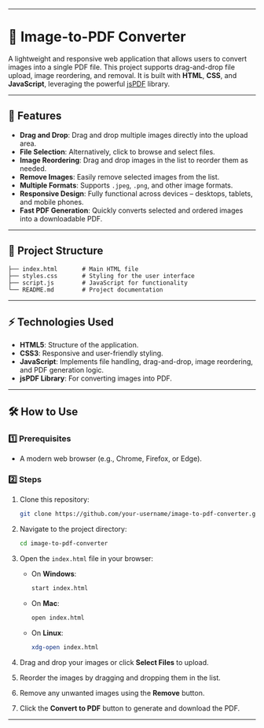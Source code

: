 
---

# 📄 Image-to-PDF Converter

A lightweight and responsive web application that allows users to convert images into a single PDF file. This project supports drag-and-drop file upload, image reordering, and removal. It is built with **HTML**, **CSS**, and **JavaScript**, leveraging the powerful [jsPDF](https://github.com/parallax/jsPDF) library.

---

## 🚀 Features
- **Drag and Drop**: Drag and drop multiple images directly into the upload area.
- **File Selection**: Alternatively, click to browse and select files.
- **Image Reordering**: Drag and drop images in the list to reorder them as needed.
- **Remove Images**: Easily remove selected images from the list.
- **Multiple Formats**: Supports `.jpeg`, `.png`, and other image formats.
- **Responsive Design**: Fully functional across devices – desktops, tablets, and mobile phones.
- **Fast PDF Generation**: Quickly converts selected and ordered images into a downloadable PDF.

---

## 📂 Project Structure
```
├── index.html       # Main HTML file
├── styles.css       # Styling for the user interface
├── script.js        # JavaScript for functionality
└── README.md        # Project documentation
```

---

## ⚡ Technologies Used
- **HTML5**: Structure of the application.
- **CSS3**: Responsive and user-friendly styling.
- **JavaScript**: Implements file handling, drag-and-drop, image reordering, and PDF generation logic.
- **jsPDF Library**: For converting images into PDF.

---

## 🛠️ How to Use

### 1️⃣ Prerequisites
- A modern web browser (e.g., Chrome, Firefox, or Edge).

### 2️⃣ Steps
1. Clone this repository:
   ```bash
   git clone https://github.com/your-username/image-to-pdf-converter.git
   ```
2. Navigate to the project directory:
   ```bash
   cd image-to-pdf-converter
   ```
3. Open the `index.html` file in your browser:
   - On **Windows**:
     ```bash
     start index.html
     ```
   - On **Mac**:
     ```bash
     open index.html
     ```
   - On **Linux**:
     ```bash
     xdg-open index.html
     ```

4. Drag and drop your images or click **Select Files** to upload.
5. Reorder the images by dragging and dropping them in the list.
6. Remove any unwanted images using the **Remove** button.
7. Click the **Convert to PDF** button to generate and download the PDF.

---

